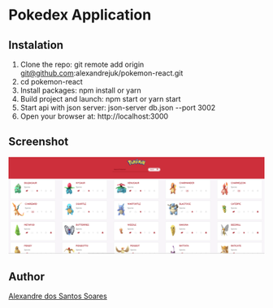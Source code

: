 # Pokedex Application

## Instalation

1. Clone the repo: git remote add origin git@github.com:alexandrejuk/pokemon-react.git
2. cd pokemon-react
3. Install packages: npm install or yarn
4. Build project and launch: npm start or yarn start
5. Start api with json server: json-server db.json --port 3002
5. Open your browser at: http://localhost:3000

## Screenshot
![pokemon-react](./screen-shot/screen.png)

## Author
[Alexandre dos Santos Soares](https://github.com/alexandrejuk)